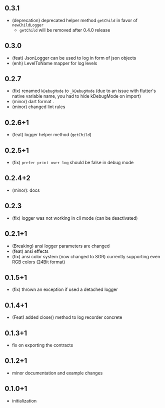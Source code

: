 ## 0.3.1

* (deprecation) deprecated helper method `getChild` in favor of `newChildLogger`
  * `getChild` will be removed after 0.4.0 release

## 0.3.0

* (feat) JsonLogger can be used to log in form of json objects
* (enh) LevelToName mapper for log levels

## 0.2.7

* (fix) renamed `kDebugMode` to `_kDebugMode` (due to an issue with flutter's native variable name, you had to hide kDebugMode on import)
* (minor) dart format .
* (minor) changed lint rules

## 0.2.6+1

* (feat) logger helper method (`getChild`)

## 0.2.5+1

* (fix) `prefer print over log` should be false in debug mode

## 0.2.4+2

* (minor): docs

## 0.2.3

* (fix) logger was not working in cli mode (can be deactivated)

## 0.2.1+1

* (Breaking) ansi logger parameters are changed
* (feat) ansi effects
* (fix) ansi color system (now changed to SGR)
    currently supporting even RGB colors (24Bit format)

## 0.1.5+1

* (fix) thrown an exception if used a detached logger

## 0.1.4+1

* (Feat) added close() method to log recorder concrete

## 0.1.3+1

* fix on exporting the contracts

## 0.1.2+1

* minor documentation and example changes

## 0.1.0+1

* initialization
